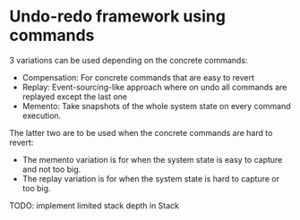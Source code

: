# Undo-redo framework using commands

3 variations can be used depending on the concrete commands:
* Compensation: For concrete commands that are easy to revert
* Replay: Event-sourcing-like approach where on undo all commands are replayed except the last one
* Memento: Take snapshots of the whole system state on every command execution.

The latter two are to be used when the concrete commands are hard to revert:
* The memento variation is for when the system state is easy to capture and not too big.
* The replay variation is for when the system state is hard to capture or too big.

TODO: implement limited stack depth in Stack
 
